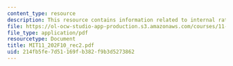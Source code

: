 ```yaml
---
content_type: resource
description: This resource contains information related to internal rate of return.
file: https://ol-ocw-studio-app-production.s3.amazonaws.com/courses/11-202-planning-economics-fall-2010/214fb5fe7d51169fb382f9b3d5273862_MIT11_202F10_rec2.pdf
file_type: application/pdf
resourcetype: Document
title: MIT11_202F10_rec2.pdf
uid: 214fb5fe-7d51-169f-b382-f9b3d5273862
---
```

